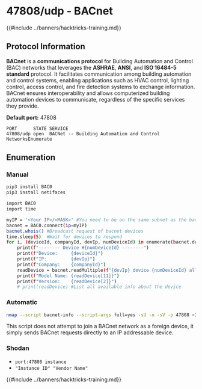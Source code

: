 # 47808/udp - BACnet

{{#include ../banners/hacktricks-training.md}}

## Protocol Information

**BACnet** is a **communications protocol** for Building Automation and Control (BAC) networks that leverages the **ASHRAE**, **ANSI**, and **ISO 16484-5 standard** protocol. It facilitates communication among building automation and control systems, enabling applications such as HVAC control, lighting control, access control, and fire detection systems to exchange information. BACnet ensures interoperability and allows computerized building automation devices to communicate, regardless of the specific services they provide.

**Default port:** 47808

```text
PORT      STATE SERVICE
47808/udp open  BACNet -- Building Automation and Control NetworksEnumerate
```

## Enumeration

### Manual

```bash
pip3 install BAC0
pip3 install netifaces

import BAC0
import time

myIP = '<Your IP>/<MASK>' #You need to be on the same subnet as the bacnet device. Example: '192.168.1.4/24'
bacnet = BAC0.connect(ip=myIP)
bacnet.whois() #Broadcast request of bacnet devices
time.sleep(5)  #Wait for devices to respond
for i, (deviceId, companyId, devIp, numDeviceId) in enumerate(bacnet.devices):
    print(f"-------- Device #{numDeviceId} --------")
    print(f"Device:     {deviceId}")
    print(f"IP:         {devIp}")
    print(f"Company:    {companyId}")
    readDevice = bacnet.readMultiple(f"{devIp} device {numDeviceId} all")
    print(f"Model Name: {readDevice[11]}")
    print(f"Version:    {readDevice[2]}")
    # print(readDevice) #List all available info about the device
```

### Automatic

```bash
nmap --script bacnet-info --script-args full=yes -sU -n -sV -p 47808 <IP>
```

This script does not attempt to join a BACnet network as a foreign device, it simply sends BACnet requests directly to an IP addressable device.

### Shodan

- `port:47808 instance`
- `"Instance ID" "Vendor Name"`

{{#include ../banners/hacktricks-training.md}}



